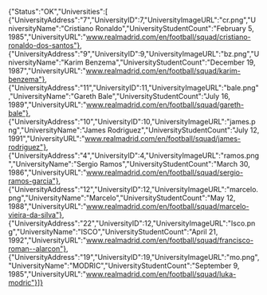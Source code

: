 {"Status":"OK","Universities":[
{"UniversityAddress":"7","UniversityID":7,"UniversityImageURL":"cr.png","UniversityName":"Cristiano Ronaldo","UniversityStudentCount":"February 5, 1985","UniversityURL":"www.realmadrid.com/en/football/squad/cristiano-ronaldo-dos-santos"},
{"UniversityAddress":"9","UniversityID":9,"UniversityImageURL":"bz.png","UniversityName":"Karim Benzema","UniversityStudentCount":"December 19, 1987","UniversityURL":"www.realmadrid.com/en/football/squad/karim-benzema"},
{"UniversityAddress":"11","UniversityID":11,"UniversityImageURL":"bale.png","UniversityName":"Gareth Bale","UniversityStudentCount":"July 16, 1989","UniversityURL":"www.realmadrid.com/en/football/squad/gareth-bale"},
{"UniversityAddress":"10","UniversityID":10,"UniversityImageURL":"james.png","UniversityName":"James Rodriguez","UniversityStudentCount":"July 12, 1991","UniversityURL":"www.realmadrid.com/en/football/squad/james-rodriguez"},
{"UniversityAddress":"4","UniversityID":4,"UniversityImageURL":"ramos.png","UniversityName":"Sergio Ramos","UniversityStudentCount":"March 30, 1986","UniversityURL":"www.realmadrid.com/en/football/squad/sergio-ramos-garcia"},
{"UniversityAddress":"12","UniversityID":12,"UniversityImageURL":"marcelo.png","UniversityName":"Marcelo","UniversityStudentCount":"May 12, 1988","UniversityURL":"www.realmadrid.com/en/football/squad/marcelo-vieira-da-silva"},
{"UniversityAddress":"22","UniversityID":12,"UniversityImageURL":"Isco.png","UniversityName":"ISCO","UniversityStudentCount":"April 21, 1992","UniversityURL":"www.realmadrid.com/en/football/squad/francisco-roman--alarcon"},
{"UniversityAddress":"19","UniversityID":19,"UniversityImageURL":"mo.png","UniversityName":"MODRIC","UniversityStudentCount":"September 9, 1985","UniversityURL":"www.realmadrid.com/en/football/squad/luka-modric"}]}

